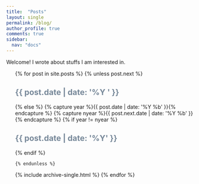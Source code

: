 ```yaml
---
title:  "Posts"
layout: single
permalink: /blog/
author_profile: true
comments: true
sidebar:
  nav: "docs"
---
```


Welcome! I wrote about stuffs I am interested in.


<ul>
  {% for post in site.posts %}
    {% unless post.next %}
      <font color="#778899"><h2>{{ post.date | date: '%Y ' }}</h2></font>
    {% else %}
      {% capture year %}{{ post.date | date: '%Y %b' }}{% endcapture %}
      {% capture nyear %}{{ post.next.date | date: '%Y %b' }}{% endcapture %}
      {% if year != nyear %}
        <font color="#778899"><h2>{{ post.date | date: '%Y' }}</h2></font>
      {% endif %}

    {% endunless %}
   {% include archive-single.html %}
  {% endfor %}
</ul>
